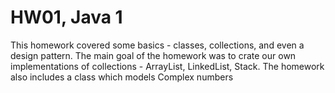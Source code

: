 # HW01, Java 1
This homework covered some basics - classes, collections, and even a design pattern. The main goal of the homework was to crate our own implementations of collections - ArrayList, LinkedList, Stack. The homework also includes a class which models Complex numbers
